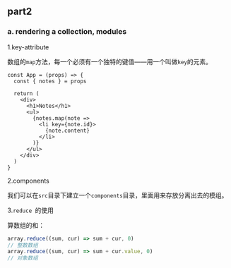 ## part2

### a. rendering a collection, modules 

1.key-attribute 

数组的`map`方法，每一个必须有一个独特的键值——用一个叫做`key`的元素。

```react
const App = (props) => {
  const { notes } = props

  return (
    <div>
      <h1>Notes</h1>
      <ul>
        {notes.map(note => 
          <li key={note.id}>
            {note.content}
          </li>
        )}
      </ul>
    </div>
  )
}
```

2.components

我们可以在`src`目录下建立一个`components`目录，里面用来存放分离出去的模组。

3.`reduce `的使用

算数组的和：

```js
array.reduce((sum, cur) => sum + cur, 0)
// 整数数组
array.reduce((sum, cur) => sum + cur.value, 0)
// 对象数组
```